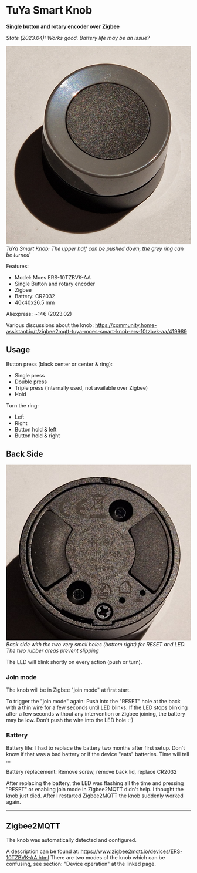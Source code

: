 # TuYa Smart Knob

**Single button and rotary encoder over Zigbee**

*State (2023.04): Works good. Battery life may be an issue?*

![TuYa Smart Knob](images/tuya_smart_knob.jpg)
*TuYa Smart Knob: The upper half can be pushed down, the grey ring can be turned*

Features:
* Model: Moes ERS-10TZBVK-AA
* Single Button and rotary encoder
* Zigbee
* Battery: CR2032
* 40x40x26.5 mm

Aliexpress: ~14€ (2023.02)

Various discussions about the knob: https://community.home-assistant.io/t/zigbee2mqtt-tuya-moes-smart-knob-ers-10tzbvk-aa/419989

## Usage

Button press (black center or center & ring):
* Single press
* Double press
* Triple press (internally used, not available over Zigbee)
* Hold

Turn the ring:
* Left
* Right
* Button hold & left
* Button hold & right

## Back Side

![TuYa Smart Knob back](images/tuya_smart_knob_back.jpg)
*Back side with the two very small holes (bottom right) for RESET and LED. The two rubber areas prevent slipping*

The LED will blink shortly on every action (push or turn).

### Join mode

The knob will be in Zigbee "join mode" at first start.

To trigger the "join mode" again: Push into the "RESET" hole at the back with a thin wire for a few seconds until LED blinks. If the LED stops blinking after a few seconds without any intervention or Zigbee joining, the battery may be low. Don't push the wire into the LED hole :-)

### Battery

Battery life: I had to replace the battery two months after first setup. Don't know if that was a bad battery or if the device "eats" batteries. Time will tell ...

Battery replacement: Remove screw, remove back lid, replace CR2032

After replacing the battery, the LED was flashing all the time and pressing "RESET" or enabling join mode in Zigbee2MQTT didn't help. I thought the knob just died. After I restarted Zigbee2MQTT the knob suddenly worked again.

------

## Zigbee2MQTT

The knob was automatically detected and configured.

A description can be found at: https://www.zigbee2mqtt.io/devices/ERS-10TZBVK-AA.html There are two modes of the knob which can be confusing, see section: "Device operation" at the linked page.

